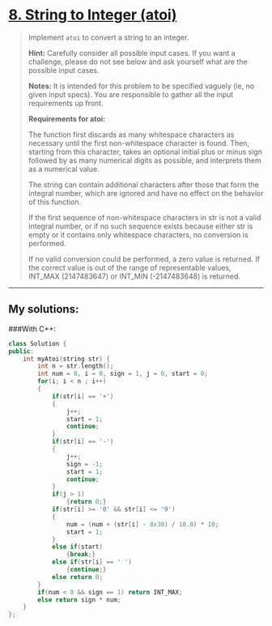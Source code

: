 [8. String to Integer (atoi)](https://leetcode.com/problems/string-to-integer-atoi/)
=============================
>Implement `atoi` to convert a string to an integer.
>
><strong>Hint:</strong> Carefully consider all possible input cases. If you want a challenge, please do not see below and ask yourself what are the possible input cases.
>
><strong>Notes:</strong> It is intended for this problem to be specified vaguely (ie, no given input specs). You are responsible to gather all the input requirements up front. 
>
><strong>Requirements for atoi:</strong>
>
>The function first discards as many whitespace characters as necessary until the first non-whitespace character is found. Then, starting from this character, takes an optional initial plus or minus sign followed by as many numerical digits as possible, and interprets them as a numerical value.
>
>The string can contain additional characters after those that form the integral number, which are ignored and have no effect on the behavior of this function.
>
>If the first sequence of non-whitespace characters in str is not a valid integral number, or if no such sequence exists because either str is empty or it contains only whitespace characters, no conversion is performed.
>
>If no valid conversion could be performed, a zero value is returned. If the correct value is out of the range of representable values, INT_MAX (2147483647) or INT_MIN (-2147483648) is returned.

-----------

## My solutions:
###With C++:

```C++
class Solution {
public:
    int myAtoi(string str) {
        int n = str.length();
        int num = 0, i = 0, sign = 1, j = 0, start = 0;
        for(i; i < n ; i++)
        {
            if(str[i] == '+')
            {
                j++;
                start = 1;
                continue;
            }
            if(str[i] == '-')
            {
                j++;
                sign = -1;
                start = 1;
                continue;
            }
            if(j > 1)
                {return 0;}
            if(str[i] >= '0' && str[i] <= '9')
            {
                num = (num + (str[i] - 0x30) / 10.0) * 10;
                start = 1;
            }
            else if(start)
                {break;}
            else if(str[i] == ' ')
                {continue;}
            else return 0;
        }
        if(num < 0 && sign == 1) return INT_MAX;
        else return sign * num;
    }
};
```
